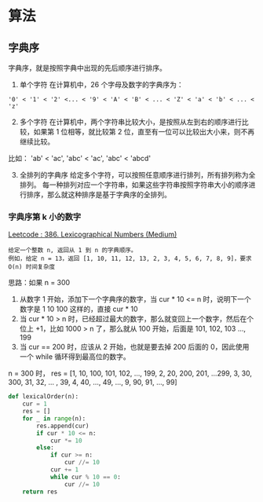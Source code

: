 # 算法

## 字典序
字典序，就是按照字典中出现的先后顺序进行排序。

1. 单个字符
在计算机中，26 个字母及数字的字典序为：
```
'0' < '1' < '2' <... < '9' < 'A' < 'B' < ... < 'Z' < 'a' < 'b' < ... < 'z'
```

2. 多个字符
在计算机中，两个字符串比较大小，是按照从左到右的顺序进行比较，如果第 1 位相等，就比较第 2 位，直至有一位可以比较出大小来，则不再继续比较。

比如： 'ab' < 'ac', 'abc' < 'ac', 'abc' < 'abcd'

3. 全排列的字典序
给定多个字符，可以按照任意顺序进行排列，所有排列称为全排列。
每一种排列对应一个字符串，如果这些字符串按照字符串大小的顺序进行排序，那么就这种排序是基于字典序的全排列。

### 字典序第 k 小的数字
[Leetcode : 386. Lexicographical Numbers (Medium)](https://leetcode.com/problems/lexicographical-numbers/)
```
给定一个整数 n, 返回从 1 到 n 的字典顺序。
例如，给定 n = 13，返回 [1, 10, 11, 12, 13, 2, 3, 4, 5, 6, 7, 8, 9]，要求 O(n) 时间复杂度
```

思路：如果 n = 300
1. 从数字 1 开始，添加下一个字典序的数字，当 cur * 10 <= n 时，说明下一个数字是 1 10 100 这样的，直接 cur * 10
2. 当 cur * 10 > n 时，已经超过最大的数字，那么就变回上一个数字，然后在个位上 +1，比如 1000 > n 了，那么就从 100 开始，后面是 101, 102, 103 ..., 199
3. 当 cur == 200 时，应该从 2 开始，也就是要去掉 200 后面的 0，因此使用一个 while 循环得到最高位的数字。

n = 300 时， res = [1, 10, 100, 101, 102, ..., 199, 2, 20, 200, 201, ...299, 3, 30, 300, 31, 32, ... , 39, 4, 40, ..., 49, ..., 9, 90, 91, ..., 99]

```python
def lexicalOrder(n):
	cur = 1
	res = []
	for _ in range(n):
		res.append(cur)
		if cur * 10 <= n:
			cur *= 10
		else:
			if cur >= n:
				cur //= 10
			cur += 1
			while cur % 10 == 0:
				cur //= 10
	return res
```



